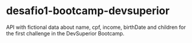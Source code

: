 # desafio1-bootcamp-devsuperior

API with fictional data about name, cpf, income, birthDate and children for the first challenge in the DevSuperior Bootcamp.
